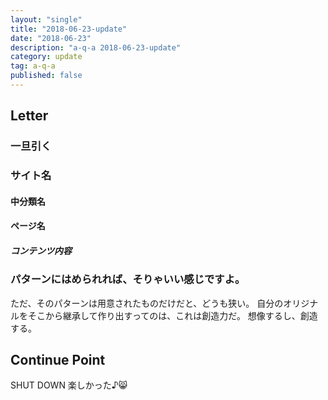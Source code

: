 ```yaml
---
layout: "single"
title: "2018-06-23-update"
date: "2018-06-23"
description: "a-q-a 2018-06-23-update"
category: update
tag: a-q-a
published: false
---
```


## Letter
### 一旦引く

### サイト名
#### 中分類名
#### ページ名
##### コンテンツ内容

### パターンにはめられれば、そりゃいい感じですよ。
ただ、そのパターンは用意されたものだけだと、どうも狭い。
自分のオリジナルをそこから継承して作り出すってのは、これは創造力だ。
想像するし、創造する。
## Continue Point

SHUT DOWN
楽しかった♪:smile_cat:

